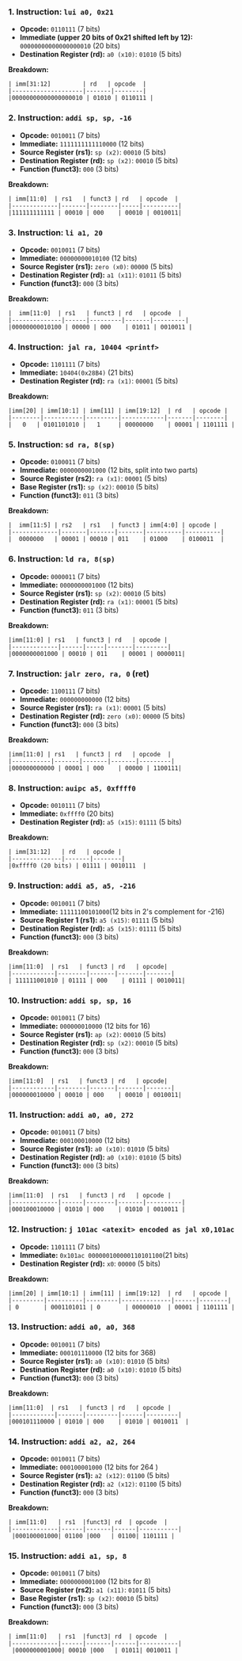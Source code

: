 

### 1. Instruction: `lui a0, 0x21`
- **Opcode:** `0110111` (7 bits)
- **Immediate (upper 20 bits of 0x21 shifted left by 12):** `00000000000000000010` (20 bits)
- **Destination Register (rd):** `a0 (x10)`: `01010` (5 bits)

**Breakdown:**
```
| imm[31:12]         | rd   | opcode  |
|--------------------|-------|--------|
|00000000000000000010 | 01010 | 0110111 |
```

### 2. Instruction: `addi sp, sp, -16`
- **Opcode:** `0010011` (7 bits)
- **Immediate:** `1111111111110000` (12 bits)
- **Source Register (rs1):** `sp (x2)`: `00010` (5 bits)
- **Destination Register (rd):** `sp (x2)`: `00010` (5 bits)
- **Function (funct3):** `000` (3 bits)

**Breakdown:**
```
| imm[11:0]  | rs1   | funct3 | rd   | opcode  |
|-------------|-------|--------|-----|----------|
|111111111111 | 00010 | 000    | 00010 | 0010011|
```

### 3. Instruction: `li a1, 20`
- **Opcode:** `0010011` (7 bits)
- **Immediate:** `00000000010100` (12 bits)
- **Source Register (rs1):** `zero (x0)`: `00000` (5 bits)
- **Destination Register (rd):** `a1 (x11)`: `01011` (5 bits)
- **Function (funct3):** `000` (3 bits)

**Breakdown:**
```
|  imm[11:0]  | rs1   | funct3 | rd   | opcode  |
|--------------|------|---------|-------|---------|
|00000000010100 | 00000 | 000    | 01011 | 0010011 |
```

### 4. Instruction:` jal ra, 10404 <printf>`
- **Opcode:** `1101111` (7 bits)
- **Immediate:** `10404(0x28B4)` (21 bits)
- **Destination Register (rd):** `ra (x1)`: `00001` (5 bits)

**Breakdown:**
```
|imm[20] | imm[10:1] | imm[11] | imm[19:12]  | rd   | opcode |
|--------|-----------|---------|------------|-------|--------|
|   0   | 0101101010 |   1     | 00000000    | 00001 | 1101111 |
```

### 5. Instruction: `sd ra, 8(sp)`
- **Opcode:** `0100011` (7 bits)
- **Immediate:** `0000000001000` (12 bits, split into two parts)
- **Source Register (rs2):** `ra (x1)`: `00001` (5 bits)
- **Base Register (rs1):** `sp (x2)`: `00010` (5 bits)
- **Function (funct3):** `011` (3 bits)

**Breakdown:**
```
|  imm[11:5] | rs2   | rs1   | funct3 | imm[4:0] | opcode |
|-------------|-------|-------|-------|----------|----------|
|  0000000   | 00001 | 00010 | 011    | 01000    | 0100011  |
```

### 6. Instruction: `ld ra, 8(sp)`
- **Opcode:** `0000011` (7 bits)
- **Immediate:** `0000000001000` (12 bits)
- **Source Register (rs1):** `sp (x2)`: `00010` (5 bits)
- **Destination Register (rd):** `ra (x1)`: `00001` (5 bits)
- **Function (funct3):** `011` (3 bits)

**Breakdown:**
```
|imm[11:0] | rs1   | funct3 | rd   | opcode |
|-------------|------|-----|-------|---------|
|0000000001000 | 00010 | 011    | 00001 | 0000011|
```

### 7. Instruction: `jalr zero, ra, 0` (ret)
- **Opcode:** `1100111` (7 bits)
- **Immediate:** `000000000000` (12 bits)
- **Source Register (rs1):** `ra (x1)`: `00001` (5 bits)
- **Destination Register (rd):** `zero (x0)`: `00000` (5 bits)
- **Function (funct3):** `000` (3 bits)

**Breakdown:**
```
|imm[11:0] | rs1   | funct3 | rd   | opcode  |
|-----------|-------|-------|-------|---------|
|000000000000 | 00001 | 000    | 00000 | 1100111|
```

### 8. Instruction: `auipc a5, 0xffff0`
- **Opcode:** `0010111` (7 bits)
- **Immediate:** `0xffff0` (20 bits)
- **Destination Register (rd):** `a5 (x15)`: `01111` (5 bits)

**Breakdown:**
```
| imm[31:12]   | rd   | opcode |
|--------------|-------|--------|
|0xffff0 (20 bits) | 01111 | 0010111  |
```

### 9. Instruction: `addi a5, a5, -216`
- **Opcode:** `0010011` (7 bits)
- **Immediate:** `11111100101000`(12 bits  in 2's complement for -216)
- **Source Register 1 (rs1):** `a5 (x15)`: `01111` (5 bits)
- **Destination Register (rd):** `a5 (x15)`: `01111` (5 bits)
- **Function (funct3):** `000` (3 bits)

**Breakdown:**
```
|imm[11:0]  | rs1   | funct3 | rd   | opcode|
|------------|--------|-------|-------|-------|
| 111111001010 | 01111 | 000    | 01111 | 0010011|
```

### 10. Instruction: `addi sp, sp, 16`
- **Opcode:** `0010011` (7 bits)
- **Immediate:** `000000010000` (12 bits for 16)
- **Source Register (rs1):** `ap (x2)`: `00010` (5 bits)
- **Destination Register (rd):** `sp (x2)`: `00010` (5 bits)
- **Function (funct3):** `000` (3 bits)

**Breakdown:**
```
|imm[11:0]  | rs1   | funct3 | rd   | opcode|
|------------|--------|-------|-------|-------|
|000000010000 | 00010 | 000    | 00010 | 0010011|
```

### 11. Instruction: `addi a0, a0, 272`
- **Opcode:** `0010011` (7 bits)
- **Immediate:** `000100010000` (12 bits)
- **Source Register (rs1):** `a0 (x10)`: `01010` (5 bits)
- **Destination Register (rd):** `a0 (x10)`: `01010` (5 bits)
- **Function (funct3):** `000` (3 bits)

**Breakdown:**
```
|imm[11:0]  | rs1   | funct3 | rd   | opcode |
|-------------|------|--------|-------|----------|
|000100010000 | 01010 | 000    | 01010 | 0010011 |
```

### 12. Instruction: `j 101ac <atexit> encoded as jal x0,101ac`
- **Opcode:** `1101111` (7 bits)
- **Immediate:** `0x101ac 000000100000110101100`(21 bits)
- **Destination Register (rd):** `x0`: `00000` (5 bits)

**Breakdown:**
```
|imm[20] | imm[10:1] | imm[11] | imm[19:12]  | rd   | opcode |
|---------|----------|---------|--------------|------|--------|
| 0       | 0001101011 | 0       | 00000010  | 00001 | 1101111 |
```

### 13. Instruction: `addi a0, a0, 368`
- **Opcode:** `0010011` (7 bits)
- **Immediate:** `000101110000` (12 bits for 368)
- **Source Register (rs1):** `a0 (x10)`: `01010` (5 bits)
- **Destination Register (rd):** `a0 (x10)`: `01010` (5 bits)
- **Function (funct3):** `000` (3 bits)

**Breakdown:**
```
|imm[11:0]  | rs1   | funct3 | rd   | opcode |
|------------|-------|---------|------|---------|
|000101110000 | 01010 | 000    | 01010 | 0010011  |
```

### 14. Instruction: `addi a2, a2, 264`
- **Opcode:** `0010011` (7 bits)
- **Immediate:** `000100001000` (12 bits for 264 )
- **Source Register (rs1):** `a2 (x12)`: `01100` (5 bits)
- **Destination Register (rd):** `a2 (x12)`: `01100` (5 bits)
-  **Function (funct3):** `000` (3 bits)

**Breakdown:**
```
| imm[11:0]   | rs1  |funct3| rd  | opcode  |
|-------------|------|-------|------|-----------|
 |000100001000| 01100 |000   | 01100| 1101111 |
```

### 15. Instruction: `addi a1, sp, 8`
- **Opcode:** `0010011` (7 bits)
- **Immediate:** `0000000001000` (12 bits for 8)
- **Source Register (rs2):** `a1 (x11)`: `01011` (5 bits)
- **Base Register (rs1):** `sp (x2)`: `00010` (5 bits)
- **Function (funct3):** `000` (3 bits)

**Breakdown:**
```
| imm[11:0]   | rs1  |funct3| rd  | opcode  |
|-------------|------|-------|------|-----------|
 |0000000001000| 00010 |000   | 01011| 0010011 |
